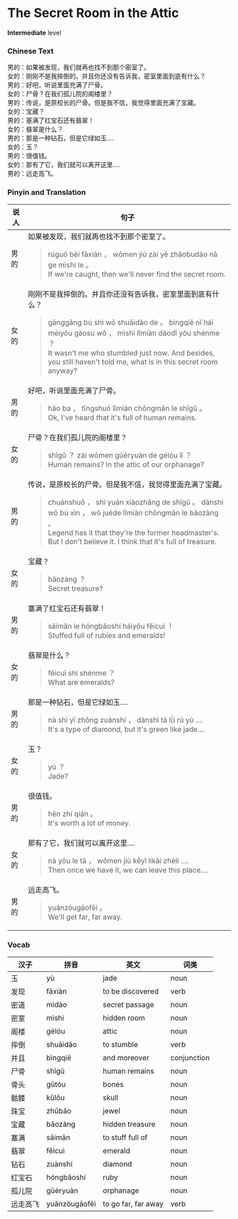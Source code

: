 # The Secret Room in the Attic
**Intermediate** level
### Chinese Text
男的：如果被发现，我们就再也找不到那个密室了。<br />女的：刚刚不是我摔倒的。并且你还没有告诉我，密室里面到底有什么？<br />男的：好吧，听说里面充满了尸骨。<br />女的：尸骨？在我们孤儿院的阁楼里？<br />男的：传说，是原校长的尸骨。但是我不信，我觉得里面充满了宝藏。<br />女的：宝藏？<br />男的：塞满了红宝石还有翡翠！<br />女的：翡翠是什么？<br />男的：那是一种钻石，但是它绿如玉....<br />女的：玉？<br />男的：很值钱。<br />女的：那有了它，我们就可以离开这里....<br />男的：远走高飞。

### Pinyin and Translation
|说人|句子|
|----|----|
|男的|如果被发现，我们就再也找不到那个密室了。<blockquote>rúguǒ bèi  fāxiàn ， wǒmen jiù zài yě zhǎobudào nà ge mìshì le 。<br />If we're caught, then we'll never find the secret room.</blockquote>|
|女的|刚刚不是我摔倒的。并且你还没有告诉我，密室里面到底有什么？<blockquote>gānggāng bú shì wǒ shuāidǎo de 。 bìngqiě nǐ hái méiyǒu gàosu wǒ ， mìshì lǐmiàn dàodǐ yǒu shénme ？<br />It wasn't me who stumbled just now. And besides, you still haven't told me, what is in this secret room anyway?</blockquote>|
|男的|好吧，听说里面充满了尸骨。<blockquote>hǎo ba ， tīngshuō lǐmiàn chōngmǎn le shīgǔ 。<br />Ok, I've heard that it's full of human remains.</blockquote>|
|女的|尸骨？在我们孤儿院的阁楼里？<blockquote>shīgǔ ？ zài wǒmen gūéryuàn de gélóu lǐ ？<br />Human remains? In the attic of our orphanage?</blockquote>|
|男的|传说，是原校长的尸骨。但是我不信，我觉得里面充满了宝藏。<blockquote>chuánshuō ， shì yuán xiàozhǎng de shīgǔ 。 dànshì wǒ bú xìn ， wǒ juéde lǐmiàn chōngmǎn le bǎozàng 。<br />Legend has it that they're the former headmaster's. But I don't believe it. I think that it's full of treasure.</blockquote>|
|女的|宝藏？<blockquote>bǎozàng ？<br />Secret treasure?</blockquote>|
|男的|塞满了红宝石还有翡翠！<blockquote>sāimǎn le hóngbǎoshí háiyǒu fěicuì ！<br />Stuffed full of rubies and emeralds!</blockquote>|
|女的|翡翠是什么？<blockquote>fěicuì shì shénme ？<br />What are emeralds?</blockquote>|
|男的|那是一种钻石，但是它绿如玉....<blockquote>nà shì yī zhǒng zuànshí ， dànshì tā lǜ rú yù ....<br />It's a type of diamond, but it's green like jade....</blockquote>|
|女的|玉？<blockquote>yù ？<br />Jade?</blockquote>|
|男的|很值钱。<blockquote>hěn zhí qián 。<br />It's worth a lot of money.</blockquote>|
|女的|那有了它，我们就可以离开这里....<blockquote>nà yǒu le tā ， wǒmen jiù kěyǐ líkāi zhèli ....<br />Then once we have it, we can leave this place....</blockquote>|
|男的|远走高飞。<blockquote>yuǎnzǒugāofēi 。<br />We'll get far, far away.</blockquote>|
### Vocab
|汉子|拼音|英文|词类|
|----|----|----|----|
|玉|yù|jade|noun|
|发现|fāxiàn|to be discovered|verb|
|密道|mìdào|secret passage|noun|
|密室|mìshì|hidden room|noun|
|阁楼|gélóu|attic|noun|
|摔倒|shuāidǎo|to stumble|verb|
|并且|bìngqiě|and moreover|conjunction|
|尸骨|shīgǔ|human remains|noun|
|骨头|gǔtóu|bones|noun|
|骷髅|kūlǒu|skull|noun|
|珠宝|zhūbǎo|jewel|noun|
|宝藏|bǎozàng|hidden treasure|noun|
|塞满|sāimǎn|to stuff full of|noun|
|翡翠|fěicuì|emerald|noun|
|钻石|zuànshí|diamond|noun|
|红宝石|hóngbǎoshí|ruby|noun|
|孤儿院|gūéryuàn|orphanage|noun|
|远走高飞|yuǎnzǒugāofēi|to go far, far away|verb|